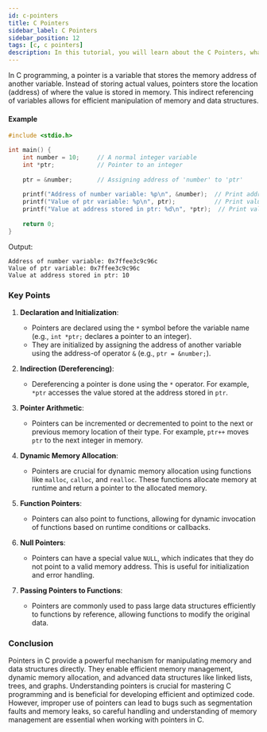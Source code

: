 ```yaml
---
id: c-pointers
title: C Pointers
sidebar_label: C Pointers
sidebar_position: 12
tags: [c, c pointers]
description: In this tutorial, you will learn about the C Pointers, what it is.
---
```


In C programming, a pointer is a variable that stores the memory address of another variable. Instead of storing actual values, pointers store the location (address) of where the value is stored in memory. This indirect referencing of variables allows for efficient manipulation of memory and data structures.

#### Example 

```c
#include <stdio.h>

int main() {
    int number = 10;     // A normal integer variable
    int *ptr;            // Pointer to an integer
    
    ptr = &number;       // Assigning address of 'number' to 'ptr'
    
    printf("Address of number variable: %p\n", &number);  // Print address of 'number'
    printf("Value of ptr variable: %p\n", ptr);           // Print value stored in 'ptr' (address of 'number')
    printf("Value at address stored in ptr: %d\n", *ptr);  // Print value at the address stored in 'ptr'
    
    return 0;
}
```

Output:
```
Address of number variable: 0x7ffee3c9c96c
Value of ptr variable: 0x7ffee3c9c96c
Value at address stored in ptr: 10
```

### Key Points 

1. **Declaration and Initialization**:
   - Pointers are declared using the `*` symbol before the variable name (e.g., `int *ptr;` declares a pointer to an integer).
   - They are initialized by assigning the address of another variable using the address-of operator `&` (e.g., `ptr = &number;`).

2. **Indirection (Dereferencing)**:
   - Dereferencing a pointer is done using the `*` operator. For example, `*ptr` accesses the value stored at the address stored in `ptr`.

3. **Pointer Arithmetic**:
   - Pointers can be incremented or decremented to point to the next or previous memory location of their type. For example, `ptr++` moves `ptr` to the next integer in memory.

4. **Dynamic Memory Allocation**:
   - Pointers are crucial for dynamic memory allocation using functions like `malloc`, `calloc`, and `realloc`. These functions allocate memory at runtime and return a pointer to the allocated memory.

5. **Function Pointers**:
   - Pointers can also point to functions, allowing for dynamic invocation of functions based on runtime conditions or callbacks.

6. **Null Pointers**:
   - Pointers can have a special value `NULL`, which indicates that they do not point to a valid memory address. This is useful for initialization and error handling.

7. **Passing Pointers to Functions**:
   - Pointers are commonly used to pass large data structures efficiently to functions by reference, allowing functions to modify the original data.

### Conclusion

Pointers in C provide a powerful mechanism for manipulating memory and data structures directly. They enable efficient memory management, dynamic memory allocation, and advanced data structures like linked lists, trees, and graphs. Understanding pointers is crucial for mastering C programming and is beneficial for developing efficient and optimized code. However, improper use of pointers can lead to bugs such as segmentation faults and memory leaks, so careful handling and understanding of memory management are essential when working with pointers in C.